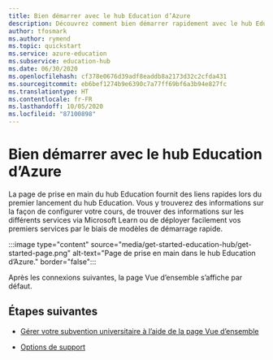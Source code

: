 ```yaml
---
title: Bien démarrer avec le hub Education d’Azure
description: Découvrez comment bien démarrer rapidement avec le hub Education d’Azure à partir de la page de prise en main.
author: tfosmark
ms.author: rymend
ms.topic: quickstart
ms.service: azure-education
ms.subservice: education-hub
ms.date: 06/30/2020
ms.openlocfilehash: cf378e0676d39adf8eaddb8a2173d32c2cfda431
ms.sourcegitcommit: eb6bef1274b9e6390c7a77ff69bf6a3b94e827fc
ms.translationtype: HT
ms.contentlocale: fr-FR
ms.lasthandoff: 10/05/2020
ms.locfileid: "87100898"
---
```

# <a name="getting-started-with-azure-education-hub"></a>Bien démarrer avec le hub Education d’Azure

La page de prise en main du hub Education fournit des liens rapides lors du premier lancement du hub Education. Vous y trouverez des informations sur la façon de configurer votre cours, de trouver des informations sur les différents services via Microsoft Learn ou de déployer facilement vos premiers services par le biais de modèles de démarrage rapide.

:::image type="content" source="media/get-started-education-hub/get-started-page.png" alt-text="Page de prise en main dans le hub Education d’Azure." border="false":::

Après les connexions suivantes, la page Vue d’ensemble s’affiche par défaut. 

## <a name="next-steps"></a>Étapes suivantes

- [Gérer votre subvention universitaire à l’aide de la page Vue d’ensemble](hub-overview-page.md)

- [Options de support](educator-service-desk.md)
